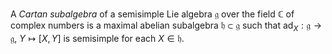 A *Cartan subalgebra* of a semisimple Lie algebra $\mathfrak{g}$ over the field $\mathbb{C}$ of complex numbers is a maximal abelian subalgebra $\mathfrak{h} \subset \mathfrak{g}$ such that $\mathrm{ad}_{X}: \mathfrak{g} \to \mathfrak{g}$, $Y \mapsto [X, Y]$ is semisimple for each $X \in \mathfrak{h}$.
